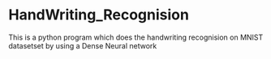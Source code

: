 # HandWriting_Recognision
This is  a python program which does the handwriting recognision on MNIST datasetset by using a Dense Neural network 
